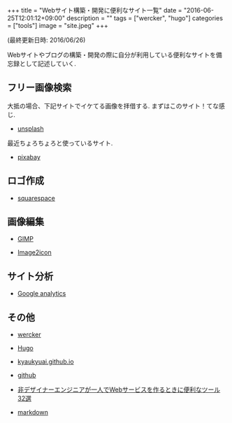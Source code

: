 +++
title = "Webサイト構築・開発に便利なサイト一覧"
date = "2016-06-25T12:01:12+09:00"
description = ""
tags = ["wercker", "hugo"]
categories = ["tools"]
image = "site.jpeg"
+++

(最終更新日時: 2016/06/26)

Webサイトやブログの構築・開発の際に自分が利用している便利なサイトを備忘録として記述していく.

## フリー画像検索

大抵の場合、下記サイトでイケてる画像を拝借する. まずはこのサイト！てな感じ.

- [unsplash](https://unsplash.com/)

最近ちょろちょろと使っているサイト.

- [pixabay](https://pixabay.com/)

## ロゴ作成

- [squarespace](https://www.squarespace.com/logo#)

## 画像編集

- [GIMP](https://www.gimp.org/)

- [Image2icon](http://www.img2icnsapp.com/)

## サイト分析

- [Google analytics](https://www.google.com/analytics/)

## その他

- [wercker](https://app.wercker.com/#)

- [Hugo](https://gohugo.io/)

- [kyaukyuai.github.io](https://kyaukyuai.github.io/)

- [github](https://github.com/)

- [非デザイナーエンジニアが一人でWebサービスを作るときに便利なツール32選](http://qiita.com/okappy/items/119e31cae9aa9bd9da6d)

-  [markdown](http://qiita.com/Qiita/items/c686397e4a0f4f11683d#images---%E7%94%BB%E5%83%8F%E5%9F%8B%E3%82%81%E8%BE%BC%E3%81%BF)
